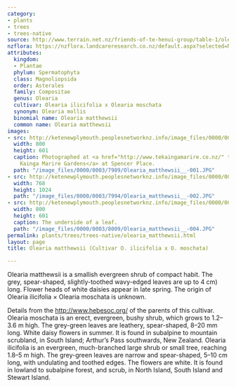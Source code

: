 ```yaml
---
category:
- plants
- trees
- trees-native
source: http://www.terrain.net.nz/friends-of-te-henui-group/table-1/olearia-matthewsii-cultivar-o-ilicifolia-x-o-moschata.html
nzflora: https://nzflora.landcareresearch.co.nz/default.aspx?selected=NameDetails&NameId=6251ECDB-FD50-4DBB-BC8F-74292B6FF481&StateId=&Sort=&TabNum=3
attributes:
  kingdom:
  - Plantae
  phylum: Spermatophyta
  class: Magnoliopsida
  order: Asterales
  family: Compositae
  genus: Olearia
  cultivar: Olearia ilicifolia x Olearia moschata
  synonym: Olearia mollis
  binomial name: Olearia matthewsii
  common name: Olearia matthewsii
images:
- src: http://ketenewplymouth.peoplesnetworknz.info/image_files/0000/0003/7989/Olearia_matthewsii__-001.JPG
  width: 800
  height: 601
  caption: Photographed at <a href="http://www.tekaingamarire.co.nz/" target="_blank">Te
    Kainga Marire Gardens</a> at Spencer Place.
  path: "/image_files/0000/0003/7989/Olearia_matthewsii__-001.JPG"
- src: http://ketenewplymouth.peoplesnetworknz.info/image_files/0000/0003/7994/Olearia_matthewsii__-002.JPG
  width: 768
  height: 1024
  path: "/image_files/0000/0003/7994/Olearia_matthewsii__-002.JPG"
- src: http://ketenewplymouth.peoplesnetworknz.info/image_files/0000/0003/8009/Olearia_matthewsii__-004.JPG
  width: 800
  height: 601
  caption: The underside of a leaf.
  path: "/image_files/0000/0003/8009/Olearia_matthewsii__-004.JPG"
permalink: plants/trees/trees-native/olearia_matthewsii.html
layout: page
title: Olearia matthewsii (Cultivar O. ilicifolia x O. moschata)

---
```

Olearia matthewsii is a smallish evergreen shrub of compact habit. The grey, spear-shaped, slightly-toothed wavy-edged leaves are up to 4 cm) long. Flower heads of white daisies appear in late spring. The origin of Olearia ilicifolia × Olearia moschata is unknown.

Details from the <a href="http://www.hebesoc.org/%20" target="_blank">http://www.hebesoc.org/</a> of the parents of this cultivar.
Olearia moschata is an erect, evergreen, bushy shrub, which grows to 1.2–3.6 m high. The grey-green leaves are leathery, spear-shaped, 8–20 mm long. White daisy flowers in summer. It is found in subalpine to mountain scrubland, in South Island; Arthur’s Pass southwards, New Zealand.
Olearia ilicifolia is an evergreen, much-branched large shrub or small tree, reaching 1.8–5 m high. The grey-green leaves are narrow and spear-shaped, 5–10 cm long, with undulating and toothed edges. The flowers are white. It is found in lowland to subalpine forest, and scrub, in North Island, South Island and Stewart Island.
